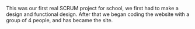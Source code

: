 This was our first real SCRUM project for school, we first had to make a design and functional design. After that we began coding the website with a group of 4 people, and has became the site.
